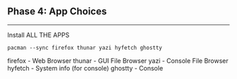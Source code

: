## Phase 4: App Choices

---

Install ALL THE APPS
```
pacman --sync firefox thunar yazi hyfetch ghostty
```

firefox - Web Browser
thunar - GUI File Browser
yazi - Console File Browser
hyfetch - System info (for console)
ghostty - Console
